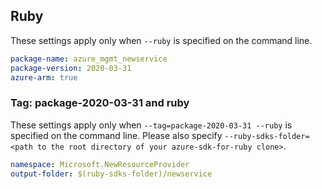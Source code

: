 ## Ruby

These settings apply only when `--ruby` is specified on the command line.

```yaml
package-name: azure_mgmt_newservice
package-version: 2020-03-31
azure-arm: true
```

### Tag: package-2020-03-31 and ruby

These settings apply only when `--tag=package-2020-03-31 --ruby` is specified on the command line.
Please also specify `--ruby-sdks-folder=<path to the root directory of your azure-sdk-for-ruby clone>`.

```yaml $(tag) == 'package-2020-03-31' && $(ruby)
namespace: Microsoft.NewResourceProvider
output-folder: $(ruby-sdks-folder)/newservice
```
